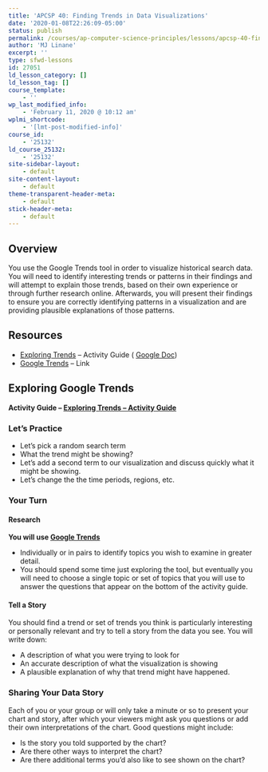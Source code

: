 ```yaml
---
title: 'APCSP 40: Finding Trends in Data Visualizations'
date: '2020-01-08T22:26:09-05:00'
status: publish
permalink: /courses/ap-computer-science-principles/lessons/apcsp-40-finding-trends-in-data-visualizations
author: 'MJ Linane'
excerpt: ''
type: sfwd-lessons
id: 27051
ld_lesson_category: []
ld_lesson_tag: []
course_template:
    - ''
wp_last_modified_info:
    - 'February 11, 2020 @ 10:12 am'
wplmi_shortcode:
    - '[lmt-post-modified-info]'
course_id:
    - '25132'
ld_course_25132:
    - '25132'
site-sidebar-layout:
    - default
site-content-layout:
    - default
theme-transparent-header-meta:
    - default
stick-header-meta:
    - default
---
```

Overview
--------

You use the Google Trends tool in order to visualize historical search data. You will need to identify interesting trends or patterns in their findings and will attempt to explain those trends, based on their own experience or through further research online. Afterwards, you will present their findings to ensure you are correctly identifying patterns in a visualization and are providing plausible explanations of those patterns.

Resources
---------

- [Exploring Trends](https://docs.google.com/document/d/1J9bwOirLAdrN48UFw4p9BdqJT6Js3kRWhDqsOZi4Pyg/export?format=pdf) – Activity Guide ( [Google Doc](https://docs.google.com/document/d/1J9bwOirLAdrN48UFw4p9BdqJT6Js3kRWhDqsOZi4Pyg/copy))
- [Google Trends](https://www.google.com/trends/) – Link

Exploring Google Trends
-----------------------

**Activity Guide – [Exploring Trends – Activity Guide](https://docs.google.com/document/d/1J9bwOirLAdrN48UFw4p9BdqJT6Js3kRWhDqsOZi4Pyg/)**

### Let’s Practice

- Let’s pick a random search term
- What the trend might be showing?
- Let’s add a second term to our visualization and discuss quickly what it might be showing.
- Let’s change the the time periods, regions, etc.

### Your Turn

#### Research

**You will use [Google Trends](https://www.google.com/trends/explore)**

- Individually or in pairs to identify topics you wish to examine in greater detail.
- You should spend some time just exploring the tool, but eventually you will need to choose a single topic or set of topics that you will use to answer the questions that appear on the bottom of the activity guide.

#### **Tell a Story**

You should find a trend or set of trends you think is particularly interesting or personally relevant and try to tell a story from the data you see. You will write down:

- A description of what you were trying to look for
- An accurate description of what the visualization is showing
- A plausible explanation of why that trend might have happened.

### Sharing Your Data Story

Each of you or your group or will only take a minute or so to present your chart and story, after which your viewers might ask you questions or add their own interpretations of the chart. Good questions might include:

- Is the story you told supported by the chart?
- Are there other ways to interpret the chart?
- Are there additional terms you’d also like to see shown on the chart?